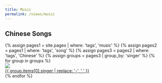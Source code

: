```yaml
---
title: Music
permalink: /views/music
---
```


## Chinese Songs

<div class='d-flex flex-row flex-wrap'>
  {% assign pages1 = site.pages | where: 'tags', 'music' %}
  {% assign pages2 = pages1 | where: 'tags', 'song' %}
  {% assign pages3 = pages2 | where: 'tags', 'Chinese' %}
  {% assign groups = pages3 | group_by: 'singer' %}
  {% for group in groups %}  
  <div class="col-3">
    <a href="{{ '/' | append: group.items[0].singer }}">
      <img class="gallery-item-image" src="{{ '/assets/img/singers/' | append: group.items[0].singer | append: '.jpg' }}"/>
      <div class="gallery-item-overlay">
        <div class="gallery-item-title">{{ group.items[0].singer | replace: '-', ' ' }}</div>
      </div>
    </a>
  </div>
  {% endfor %}
</div>
